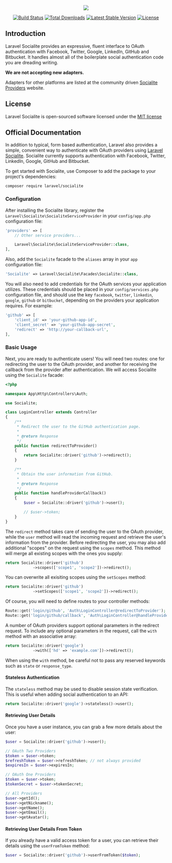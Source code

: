<p align="center"><img src="https://laravel.com/assets/img/components/logo-socialite.svg"></p>

<p align="center">
<a href="https://travis-ci.org/laravel/socialite"><img src="https://travis-ci.org/laravel/socialite.svg" alt="Build Status"></a>
<a href="https://packagist.org/packages/laravel/socialite"><img src="https://poser.pugx.org/laravel/socialite/d/total.svg" alt="Total Downloads"></a>
<a href="https://packagist.org/packages/laravel/socialite"><img src="https://poser.pugx.org/laravel/socialite/v/stable.svg" alt="Latest Stable Version"></a>
<a href="https://packagist.org/packages/laravel/socialite"><img src="https://poser.pugx.org/laravel/socialite/license.svg" alt="License"></a>
</p>

## Introduction

Laravel Socialite provides an expressive, fluent interface to OAuth authentication with Facebook, Twitter, Google, LinkedIn, GitHub and Bitbucket. It handles almost all of the boilerplate social authentication code you are dreading writing.

**We are not accepting new adapters.**

Adapters for other platforms are listed at the community driven [Socialite Providers](https://socialiteproviders.github.io/) website.

## License

Laravel Socialite is open-sourced software licensed under the [MIT license](http://opensource.org/licenses/MIT)

## Official Documentation

In addition to typical, form based authentication, Laravel also provides a simple, convenient way to authenticate with OAuth providers using [Laravel Socialite](https://github.com/laravel/socialite). Socialite currently supports authentication with Facebook, Twitter, LinkedIn, Google, GitHub and Bitbucket.

To get started with Socialite, use Composer to add the package to your project's dependencies:

    composer require laravel/socialite

### Configuration

After installing the Socialite library, register the `Laravel\Socialite\SocialiteServiceProvider` in your `config/app.php` configuration file:

```php
'providers' => [
    // Other service providers...

    Laravel\Socialite\SocialiteServiceProvider::class,
],
```

Also, add the `Socialite` facade to the `aliases` array in your `app` configuration file:

```php
'Socialite' => Laravel\Socialite\Facades\Socialite::class,
```

You will also need to add credentials for the OAuth services your application utilizes. These credentials should be placed in your `config/services.php` configuration file, and should use the key `facebook`, `twitter`, `linkedin`, `google`, `github` or `bitbucket`, depending on the providers your application requires. For example:
```php
'github' => [
    'client_id' => 'your-github-app-id',
    'client_secret' => 'your-github-app-secret',
    'redirect' => 'http://your-callback-url',
],
```
### Basic Usage

Next, you are ready to authenticate users! You will need two routes: one for redirecting the user to the OAuth provider, and another for receiving the callback from the provider after authentication. We will access Socialite using the `Socialite` facade:

```php
<?php

namespace App\Http\Controllers\Auth;

use Socialite;

class LoginController extends Controller
{
    /**
     * Redirect the user to the GitHub authentication page.
     *
     * @return Response
     */
    public function redirectToProvider()
    {
        return Socialite::driver('github')->redirect();
    }

    /**
     * Obtain the user information from GitHub.
     *
     * @return Response
     */
    public function handleProviderCallback()
    {
        $user = Socialite::driver('github')->user();

        // $user->token;
    }
}
```

The `redirect` method takes care of sending the user to the OAuth provider, while the `user` method will read the incoming request and retrieve the user's information from the provider. Before redirecting the user, you may also add additional "scopes" on the request using the `scopes` method. This method will merge all existing scopes with the ones you supply:

```php
return Socialite::driver('github')
            ->scopes(['scope1', 'scope2'])->redirect();
```

You can overwrite all exisiting scopes using the `setScopes` method:

```php
return Socialite::driver('github')
            ->setScopes(['scope1', 'scope2'])->redirect();
```

Of course, you will need to define routes to your controller methods:

```php
Route::get('login/github', 'Auth\LoginController@redirectToProvider');
Route::get('login/github/callback', 'Auth\LoginController@handleProviderCallback');
```

A number of OAuth providers support optional parameters in the redirect request. To include any optional parameters in the request, call the `with` method with an associative array:

```php
return Socialite::driver('google')
            ->with(['hd' => 'example.com'])->redirect();
```

When using the `with` method, be careful not to pass any reserved keywords such as `state` or `response_type`.

#### Stateless Authentication

The `stateless` method may be used to disable session state verification. This is useful when adding social authentication to an API:

```php
return Socialite::driver('google')->stateless()->user();
```


#### Retrieving User Details

Once you have a user instance, you can grab a few more details about the user:

```php
$user = Socialite::driver('github')->user();

// OAuth Two Providers
$token = $user->token;
$refreshToken = $user->refreshToken; // not always provided
$expiresIn = $user->expiresIn;

// OAuth One Providers
$token = $user->token;
$tokenSecret = $user->tokenSecret;

// All Providers
$user->getId();
$user->getNickname();
$user->getName();
$user->getEmail();
$user->getAvatar();
```

#### Retrieving User Details From Token

If you already have a valid access token for a user, you can retrieve their details using the `userFromToken` method:

```php
$user = Socialite::driver('github')->userFromToken($token);
```
